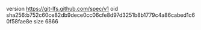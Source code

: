 version https://git-lfs.github.com/spec/v1
oid sha256:b752c60ce82db9dece0cc06cfe8d97d3251b8b1779c4a86cabed1c60f58fae8e
size 6866
